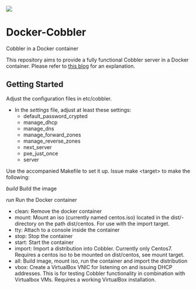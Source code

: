[![](https://images.microbadger.com/badges/image/containersol/docker-cobbler.svg)](https://microbadger.com/images/containersol/docker-cobbler "Get your own image badge on microbadger.com")

# Docker-Cobbler
Cobbler in a Docker container

This repository aims to provide a fully functional Cobbler server in a Docker container.
Please refer to [this blog](http://container-solutions.com/cobbler-in-a-docker-container/) for an explanation.

## Getting Started

Adjust the configuration files in etc/cobbler.

* In the *settings* file, adjust at least these settings:
  * default_password_crypted
  * manage_dhcp
  * manage_dns
  * manage_forward_zones
  * manage_reverse_zones
  * next_server
  * pxe_just_once
  * server
  

Use the accompanied Makefile to set it up. Issue make <target\> to make the following:

*build*	  Build the image

*run*    Run the Docker container

* clean:  Remove the docker container
* mount:  Mount an iso (currently named centos.iso) located in the dist/-directory on the path dist/centos. For use with the import target.
* tty:    Attach to a console inside the container
* stop:   Stop the container
* start:  Start the container
* import: Import a distribution into Cobbler. Currently only Centos7. Requires a centos iso to be mounted on dist/centos, see mount target.
* all:    Build image, mount iso, run the container and import the distribution
* vbox:   Create a VirtualBox VNIC for listening on and issuing DHCP addresses. This is for testing Cobbler functionality in combination with Virtualbox VMs. Requires a working VirtualBox installation.


